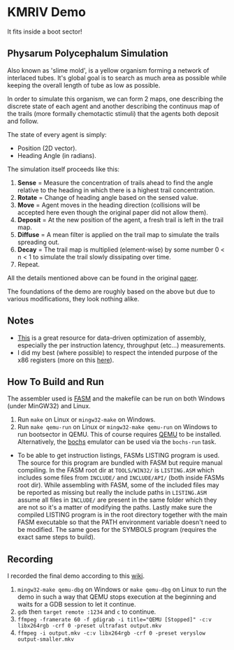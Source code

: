 # KMRIV Demo
It fits inside a boot sector!

## Physarum Polycephalum Simulation
Also known as 'slime mold', is a yellow organism forming a network of interlaced tubes. It's global goal is to search as much area as possible while keeping the overall length of tube as low as possible.

In order to simulate this organism, we can form 2 maps, one describing the discrete state of each agent and another describing the continuus map of the trails (more formally chemotactic stimuli) that the agents both deposit and follow.

The state of every agent is simply:
- Position (2D vector).
- Heading Angle (in radians).

The simulation itself proceeds like this:
1. **Sense** = Measure the concentration of trails ahead to find the angle relative to the heading in which there is a highest trail concentration.
2. **Rotate** = Change of heading angle based on the sensed value.
3. **Move** = Agent moves in the heading direction (collisions will be accepted here even though the original paper did not allow them).
4. **Deposit** = At the new position of the agent, a fresh trail is left in the trail map.
5. **Diffuse** = A mean filter is applied on the trail map to simulate the trails spreading out.
6. **Decay** = The trail map is multiplied (element-wise) by some number 0 < n < 1 to simulate the trail slowly dissipating over time.
7. Repeat.

All the details mentioned above can be found in the original [paper](https://uwe-repository.worktribe.com/output/980579).

The foundations of the demo are roughly based on the above but due to various modifications, they look nothing alike.

## Notes
- [This](https://web.archive.org/web/20211125233250/https://www.agner.org/optimize/) is a great resource for data-driven optimization of assembly, especially the per instruction latency, throughput (etc...) measurements.
- I did my best (where possible) to respect the intended purpose of the x86 registers (more on this [here](https://web.archive.org/web/20211127172355/https://www.swansontec.com/sregisters.html)).

## How To Build and Run
The assembler used is [FASM](http://flatassembler.net/) and the makefile can be
run on both Windows (under MinGW32) and Linux.
1. Run `make` on Linux or `mingw32-make` on Windows.
2. Run `make qemu-run` on Linux or `mingw32-make qemu-run` on Windows to run bootsector in QEMU. This of course requires [QEMU](https://www.qemu.org/) to be installed. Alternatively, the [bochs](https://bochs.sourceforge.io/) emulator can be used via the `bochs-run` task.

- To be able to get instruction listings, FASMs LISTING program is used. The source for this program are bundled with FASM but require manual compiling. In the FASM root dir at `TOOLS/WIN32/` is `LISTING.ASM` which includes some files from `INCLUDE/` and `INCLUDE/API/` (both inside FASMs root dir). While assembling with FASM, some of the included files may be reported as missing but really the include paths in `LISTING.ASM` assume all files in `INCLUDE/` are present in the same folder which they are not so it's a matter of modifying the paths. Lastly make sure the compiled LISTING program is in the root directory together with the main FASM executable so that the PATH environment variable doesn't need to be modified. The same goes for the SYMBOLS program (requires the exact same steps to build).

## Recording
I recorded the final demo according to this [wiki](https://trac.ffmpeg.org/wiki/Capture/Desktop).

1. `mingw32-make qemu-dbg` on Windows or `make qemu-dbg` on Linux to run the demo in such a way that QEMU stops execution at the beginning and waits for a GDB session to let it continue.
2. `gdb` then `target remote :1234` and `c` to continue.
3. `ffmpeg -framerate 60 -f gdigrab -i title="QEMU [Stopped]" -c:v libx264rgb -crf 0 -preset ultrafast output.mkv`
4. `ffmpeg -i output.mkv -c:v libx264rgb -crf 0 -preset veryslow output-smaller.mkv`
